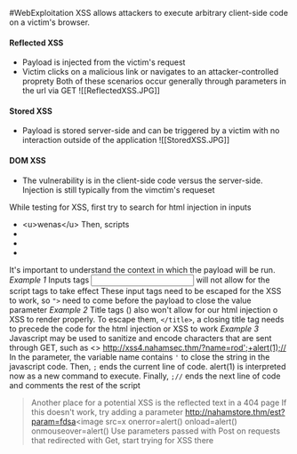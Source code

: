 #WebExploitation 
XSS allows attackers to execute arbitrary client-side code on a victim's  browser.

#### Reflected XSS
- Payload is injected from the victim's request 
- Victim clicks on a malicious link or navigates to an attacker-controlled proprety
Both of these scenarios occur generally through parameters in the url via GET
![[ReflectedXSS.JPG]]

#### Stored XSS
- Payload is stored server-side and can be triggered by a victim with no interaction outside of the application
![[StoredXSS.JPG]]

#### DOM XSS
- The vulnerability is in the client-side code versus the server-side.  Injection is still typically from the vimctim's requeset

While testing for XSS, first try to search for html injection in inputs
- \<u>wenas\</u>
Then, scripts
- <script>alert(document.cookie)</script>
- <script>alert(document.location)</script>
- <script>alert(1)</script>
It's important to understand the context in which the payload will be run. 
*Example 1*
Inputs tags <input value=""> will not allow for the script tags to take effect
These input tags need to be escaped for the XSS to work, so `">` need to come before the payload to close the value parameter
*Example 2*
Title tags (<title> </title>) also won't allow for our html injection o XSS to render properly. 
To escape them, `</title>`, a closing title tag needs to precede the code for the html injection or XSS to work
*Example 3*
Javascript may be used to sanitize and encode characters that are sent through GET, such as <>
http://xss4.nahamsec.thm/?name=rod';+alert(1);//
In the parameter, the variable name contains `'` to close the string in the javascript code. Then, `;` ends the current line of code. alert(1) is interpreted now as a new command to execute. Finally, `;//` ends the next line of code and comments the rest of the script

>Another place for a potential XSS is the reflected text in a 404 page
>If this doesn't work, try adding a parameter
>http://nahamstore.thm/est?param=fdsa<image src=x onerror=alert() 
>onload=alert()
>onmouseover=alert()
>Use parameters passed with Post on requests that redirected with Get, start trying for XSS there